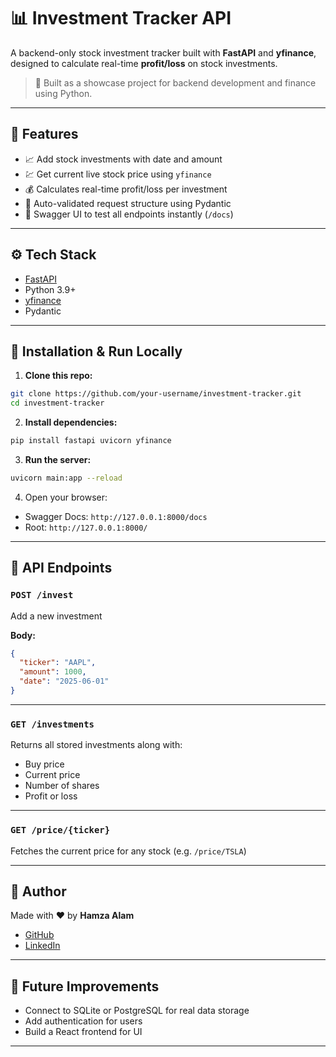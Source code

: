
# 📊 Investment Tracker API

A backend-only stock investment tracker built with **FastAPI** and **yfinance**, designed to calculate real-time **profit/loss** on stock investments.

> 🔧 Built as a showcase project for backend development and finance using Python.

---

## 🚀 Features

- 📈 Add stock investments with date and amount
- 💹 Get current live stock price using `yfinance`
- 💰 Calculates real-time profit/loss per investment
- 🧠 Auto-validated request structure using Pydantic
- 🧪 Swagger UI to test all endpoints instantly (`/docs`)

---

## ⚙️ Tech Stack

- [FastAPI](https://fastapi.tiangolo.com/)
- Python 3.9+
- [yfinance](https://pypi.org/project/yfinance/)
- Pydantic

---

## 🧪 Installation & Run Locally

1. **Clone this repo:**

```bash
git clone https://github.com/your-username/investment-tracker.git
cd investment-tracker
```

2. **Install dependencies:**

```bash
pip install fastapi uvicorn yfinance
```

3. **Run the server:**

```bash
uvicorn main:app --reload
```

4. Open your browser:
- Swagger Docs: `http://127.0.0.1:8000/docs`
- Root: `http://127.0.0.1:8000/`

---

## 🔁 API Endpoints

### `POST /invest`

Add a new investment

**Body:**
```json
{
  "ticker": "AAPL",
  "amount": 1000,
  "date": "2025-06-01"
}
```

---

### `GET /investments`

Returns all stored investments along with:

- Buy price
- Current price
- Number of shares
- Profit or loss

---

### `GET /price/{ticker}`

Fetches the current price for any stock (e.g. `/price/TSLA`)

---

## 👤 Author

Made with ❤️ by **Hamza Alam**

- [GitHub](https://github.com/your-username)
- [LinkedIn](https://linkedin.com/in/your-link)

---

## 🏁 Future Improvements

- Connect to SQLite or PostgreSQL for real data storage
- Add authentication for users
- Build a React frontend for UI

---
